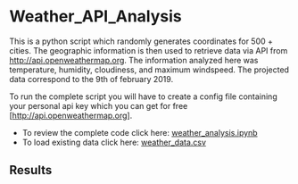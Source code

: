 # Weather_API_Analysis
This is a python script which randomly generates coordinates for 500 + cities. The geographic information is then used to retrieve data via API from http://api.openweathermap.org. The information analyzed here was temperature, humidity, cloudiness, and maximum windspeed. The projected data correspond to the 9th of february 2019.


To run the complete script you will have to create a config file containing your personal api key which you can get for free [http://api.openweathermap.org].
- To review the complete code click here: [weather_analysis.ipynb](weather_analysis.ipynb)
- To load existing data click here: [weather_data.csv](weather_data.csv)

## Results
